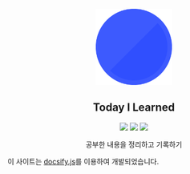 <p align="center">
  <a href="/">
    <img src="./_media/logo.png" width="152">
  </a>
  <h2 align="center">Today I Learned</h2>
  <p align="center">
    <a href="https://github.com/chayeoi/TIL/blob/master/LICENSE"><img src="https://img.shields.io/badge/license-MIT-blue.svg"></a>
    <a href="http://hits.dwyl.io/chayeoi/TIL" alt="hit count"><img src="http://hits.dwyl.io/chayeoi/TIL.svg" /></a> 
    <a href="https://github.com/chayeoi/TIL"><img src="https://img.shields.io/github/stars/chayeoi/TIL.svg?style=social"></a>
  </p>
  <p align="center">
    공부한 내용을 정리하고 기록하기
  </p>
</p>

이 사이트는 [docsify.js](https://docsify.js.org/)를 이용하여 개발되었습니다.
